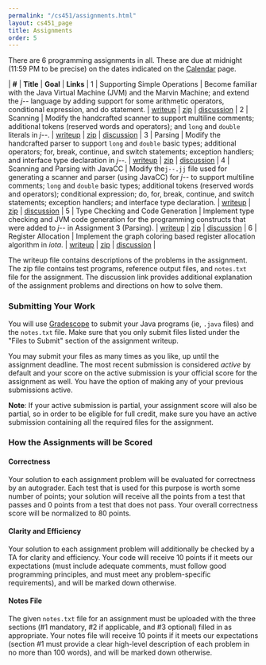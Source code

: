 ```yaml
---
permalink: "/cs451/assignments.html"
layout: cs451_page
title: Assignments
order: 5
---
```


There are 6 programming assignments in all. These are due at midnight (11:59 PM to be precise) on the dates indicated on the [Calendar](calendar.html) page.

| **#** | **Title** | **Goal** | **Links** |
1 | Supporting Simple Operations | Become familiar with the Java Virtual Machine (JVM) and the Marvin Machine; and extend the *j\-\-* language by adding support for some arithmetic operators, conditional expression, and do statement. | [writeup](https://www.cs.umb.edu/~siyer/teaching/cs451/simpleops.pdf) \| [zip](https://www.cs.umb.edu/~siyer/teaching/cs451/simpleops.zip) \| [discussion](https://www.cs.umb.edu/~siyer/teaching/cs451/simpleops_discussion.pdf) |
2 | Scanning | Modify the handcrafted scanner to support multiline comments; additional tokens (reserved words and operators); and `long` and `double` literals in *j\-\-*. | [writeup](https://www.cs.umb.edu/~siyer/teaching/cs451/scanning.pdf) \| [zip](https://www.cs.umb.edu/~siyer/teaching/cs451/scanning.zip) \| [discussion](TBD) |
3 | Parsing | Modify the handcrafted parser to support `long` and `double` basic types; additional operators; for, break, continue, and switch statements; exception handlers; and interface type declaration in *j\-\-*. | [writeup](https://www.cs.umb.edu/~siyer/teaching/cs451/parsing.pdf) \| [zip](https://www.cs.umb.edu/~siyer/teaching/cs451/parsing.zip) \| [discussion](TBD) |
4 | Scanning and Parsing with JavaCC | Modify the`j--.jj` file used for generating a scanner and parser (using JavaCC) for *j\-\-* to support multiline comments; `long` and `double` basic types; additional tokens (reserved words and operators); conditional expression; do, for, break, continue, and switch statements; exception handlers; and interface type declaration. | [writeup](https://www.cs.umb.edu/~siyer/teaching/cs451/javacc_frontend.pdf) \| [zip](https://www.cs.umb.edu/~siyer/teaching/cs451/javacc_frontend.zip) \| [discussion](TBD) |
5 | Type Checking and Code Generation | Implement type checking and JVM code generation for the programming constructs that were added to *j\-\-* in Assignment 3 (Parsing). | [writeup](https://www.cs.umb.edu/~siyer/teaching/cs451/codegen.pdf) \| [zip](https://www.cs.umb.edu/~siyer/teaching/cs451/codegen.zip) \| [discussion](TBD) |
6 | Register Allocation | Implement the graph coloring based register allocation algorithm in *iota*. | [writeup](https://www.cs.umb.edu/~siyer/teaching/cs451/register_allocation.pdf) \| [zip](https://www.cs.umb.edu/~siyer/teaching/cs451/register_allocation.zip) \| [discussion](TBD) |

The writeup file contains descriptions of the problems in the assignment. The zip file contains test programs, reference output files, and `notes.txt` file for the assignment. The discussion link provides additional explanation of the assignment problems and directions on how to solve them.

### Submitting Your Work

You will use [Gradescope](https://gradescope.com/) to submit your Java programs (ie, `.java` files) and the `notes.txt` file. Make sure that you only submit files listed under the "Files to Submit" section of the assignment writeup.

You may submit your files as many times as you like, up until the assignment deadline. The most recent submission is considered *active* by default and your score on the active submission is your official score for the assignment as well. You have the option of making any of your previous submissions active.

**Note**: If your active submission is partial, your assignment score will also be partial, so in order to be eligible for full credit, make sure you have an active submission containing all the required files for the assignment.

### How the Assignments will be Scored

#### Correctness

Your solution to each assignment problem will be evaluated for correctness by an autograder. Each test that is used for this purpose is worth some number of points; your solution will receive all the points from a test that passes and 0 points from a test that does not pass. Your overall correctness score will be normalized to 80 points.

#### Clarity and Efficiency

Your solution to each assignment problem will additionally be checked by a TA for clarity and efficiency. Your code will receive 10 points if it meets our expectations (must include adequate comments, must follow good programming principles, and must meet any problem-specific requirements), and will be marked down otherwise.

#### Notes File

The given `notes.txt` file for an assignment must be uploaded with the three sections (\#1 mandatory, \#2 if applicable, and \#3 optional) filled in as appropriate. Your notes file will receive 10 points if it meets our expectations (section \#1 must provide a clear high-level description of each problem in no more than 100 words), and will be marked down otherwise.
